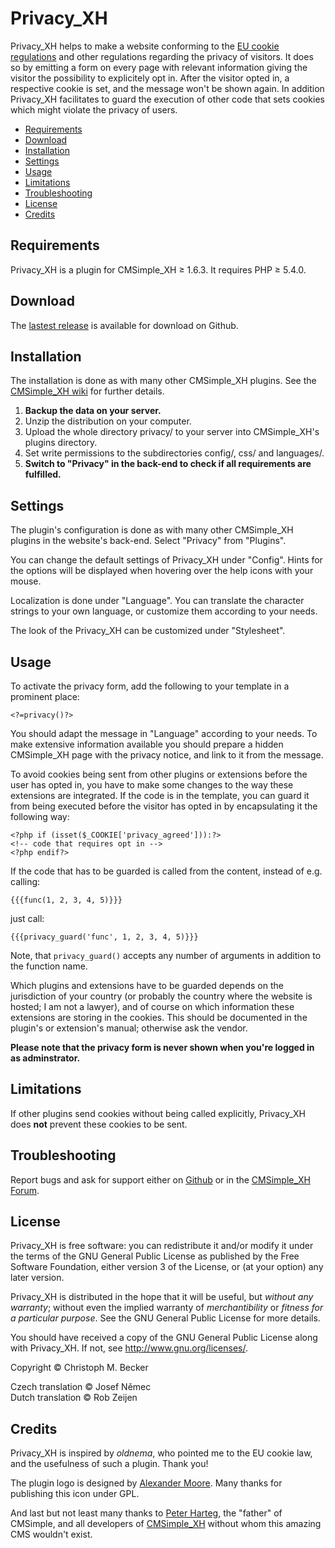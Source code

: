 # Privacy\_XH

Privacy\_XH helps to make a website conforming to the [EU cookie
regulations](http://ec.europa.eu/ipg/basics/legal/cookies/index_en.htm) and other regulations regarding the
privacy of visitors. It does so by emitting a form on every page with
relevant information giving the visitor the possibility to explicitely
opt in. After the visitor opted in, a respective cookie is set, and the
message won't be shown again. In addition Privacy\_XH facilitates to
guard the execution of other code that sets cookies which might violate
the privacy of users.

  - [Requirements](#requirements)
  - [Download](#download)
  - [Installation](#installation)
  - [Settings](#settings)
  - [Usage](#usage)
  - [Limitations](#limitations)
  - [Troubleshooting](#troubleshooting)
  - [License](#license)
  - [Credits](#credits)

## Requirements

Privacy\_XH is a plugin for CMSimple\_XH ≥ 1.6.3. It requires PHP ≥
5.4.0.

## Download

The [lastest release](https://github.com/cmb69/privacy_xh/releases/latest) is available for download on Github.

## Installation

The installation is done as with many other CMSimple\_XH plugins. See
the [CMSimple\_XH
wiki](https://wiki.cmsimple-xh.org/doku.php/installation#plugins)
for further details.

1.  **Backup the data on your server.**
2.  Unzip the distribution on your computer.
3.  Upload the whole directory privacy/ to your server into
    CMSimple\_XH's plugins directory.
4.  Set write permissions to the subdirectories config/, css/ and
    languages/.
5.  **Switch to "Privacy" in the back-end to check if all requirements
    are fulfilled.**

## Settings

The plugin's configuration is done as with many other CMSimple\_XH
plugins in the website's back-end. Select "Privacy" from "Plugins".

You can change the default settings of Privacy\_XH under "Config".
Hints for the options will be displayed when hovering over the help
icons with your mouse.

Localization is done under "Language". You can translate the
character strings to your own language, or customize them according to
your needs.

The look of the Privacy\_XH can be customized under "Stylesheet".

## Usage

To activate the privacy form, add the following to your template in a
prominent place:

    <?=privacy()?>

You should adapt the message in "Language" according to your
needs. To make extensive information available you should prepare a
hidden CMSimple\_XH page with the privacy notice, and link to it from the
message.

To avoid cookies being sent from other plugins or extensions before the
user has opted in, you have to make some changes to the way these
extensions are integrated. If the code is in the template, you can guard
it from being executed before the visitor has opted in by encapsulating
it the following way:

    <?php if (isset($_COOKIE['privacy_agreed'])):?>
    <!-- code that requires opt in -->
    <?php endif?>

If the code that has to be guarded is called from the content, instead
of e.g. calling:

    {{{func(1, 2, 3, 4, 5)}}}

just call:

    {{{privacy_guard('func', 1, 2, 3, 4, 5)}}}

Note, that `privacy_guard()` accepts any number of arguments in addition
to the function name.

Which plugins and extensions have to be guarded depends on the
jurisdiction of your country (or probably the country where the website
is hosted; I am not a lawyer), and of course on which information these extensions
are storing in the cookies. This should be documented in the plugin's or
extension's manual; otherwise ask the vendor.

**Please note that the privacy form is never shown when you're logged in
as adminstrator.**

## Limitations

If other plugins send cookies without being called explicitly,
Privacy\_XH does **not** prevent these cookies to be sent.

## Troubleshooting

Report bugs and ask for support either on [Github](https://github.com/cmb69/privacy_xh/issues)
or in the [CMSimple_XH Forum](https://cmsimpleforum.com/).

## License

Privacy\_XH is free software: you can redistribute it and/or modify
it under the terms of the GNU General Public License as published by
the Free Software Foundation, either version 3 of the License, or
(at your option) any later version.

Privacy\_XH is distributed in the hope that it will be useful,
but *without any warranty*; without even the implied warranty of
*merchantibility* or *fitness for a particular purpose*. See the
GNU General Public License for more details.

You should have received a copy of the GNU General Public License
along with Privacy\_XH.  If not, see <http://www.gnu.org/licenses/>.

Copyright © Christoph M. Becker

Czech translation © Josef Němec  
Dutch translation © Rob Zeijen

## Credits

Privacy\_XH is inspired by *oldnema*, who pointed me to the EU cookie law,
and the usefulness of such a plugin. Thank you\!

The plugin logo is designed by [Alexander
Moore](http://www.famfamfam.com/). Many thanks for publishing this icon
under GPL.

And last but not least many thanks to [Peter
Harteg](http://www.harteg.dk), the "father" of CMSimple, and all
developers of [CMSimple\_XH](http://www.cmsimple-xh.org) without whom
this amazing CMS wouldn't exist.
